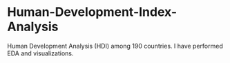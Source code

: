 # Human-Development-Index-Analysis
Human Development Analysis (HDI) among 190 countries.
I have performed EDA and visualizations.
